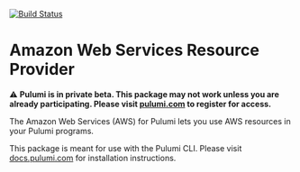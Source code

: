[![Build Status](https://travis-ci.com/pulumi/pulumi-aws.svg?token=eHg7Zp5zdDDJfTjY8ejq&branch=master)](https://travis-ci.com/pulumi/pulumi-aws)

# Amazon Web Services Resource Provider

:warning: **Pulumi is in private beta.  This package may not work unless you are already participating.
Please visit [pulumi.com](https://pulumi.com/) to register for access.**

The Amazon Web Services (AWS) for Pulumi lets you use AWS resources in your Pulumi programs.

This package is meant for use with the Pulumi CLI.  Please visit [docs.pulumi.com](https://docs.pulumi.com) for
installation instructions.
